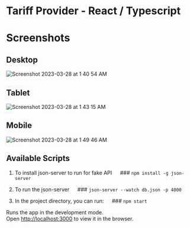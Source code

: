 # Tariff Provider - React  /  Typescript


# Screenshots



## Desktop

![Screenshot 2023-03-28 at 1 40 54 AM](https://user-images.githubusercontent.com/2153396/228090882-df5a851d-1466-49c3-91d4-10f6c9e15e72.png)

## Tablet

![Screenshot 2023-03-28 at 1 43 15 AM](https://user-images.githubusercontent.com/2153396/228091165-fd420001-a8a5-4bb1-a97e-eff7c3a6dc99.png)

## Mobile

![Screenshot 2023-03-28 at 1 49 46 AM](https://user-images.githubusercontent.com/2153396/228091858-186a9659-89ad-4c10-a919-b1eeca21f2ad.png)





## Available Scripts


1. To install json-server to run for fake API
&emsp; ### `npm install -g json-server`  


2. To run the json-server
&emsp; ### `json-server --watch db.json -p 4000` 


3. In the project directory, you can run:
&emsp;  ### `npm start`



Runs the app in the development mode.\
Open [http://localhost:3000](http://localhost:3000) to view it in the browser.

